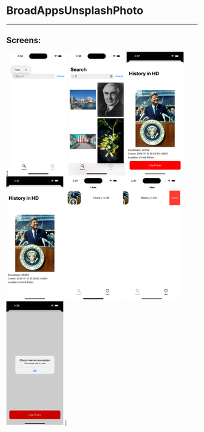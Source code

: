 # BroadAppsUnsplashPhoto

---

## Screens:

[
<img src="https://github.com/MikkiWhiteDove/BroadAppsUnsplashPhoto/blob/main/screens/Search.png" width="150" hedth="300">
<img src="https://github.com/MikkiWhiteDove/BroadAppsUnsplashPhoto/blob/main/screens/SearchPhoto.png" width="150" hedth="300">
<img src="https://github.com/MikkiWhiteDove/BroadAppsUnsplashPhoto/blob/main/screens/Description.png" width="150" hedth="300">
<img src="https://github.com/MikkiWhiteDove/BroadAppsUnsplashPhoto/blob/main/screens/LikedPhoto.png" width="150" hedth="300">
<img src="https://github.com/MikkiWhiteDove/BroadAppsUnsplashPhoto/blob/main/screens/LikeController.png" width="150" hedth="300">
<img src="https://github.com/MikkiWhiteDove/BroadAppsUnsplashPhoto/blob/main/screens/DeletePhoto.png" width="150" hedth="300">
<img src="https://github.com/MikkiWhiteDove/BroadAppsUnsplashPhoto/blob/main/screens/Alert.png" width="150" hedth="300">
]
